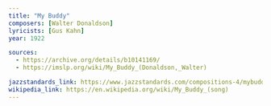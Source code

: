 ```yaml
---
title: "My Buddy"
composers: [Walter Donaldson]
lyricists: [Gus Kahn]
year: 1922

sources:
  - https://archive.org/details/b10141169/
  - https://imslp.org/wiki/My_Buddy_(Donaldson,_Walter)

jazzstandards_link: https://www.jazzstandards.com/compositions-4/mybuddy.htm
wikipedia_link: https://en.wikipedia.org/wiki/My_Buddy_(song)
---
```

